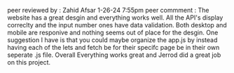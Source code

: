 peer reviewed by : Zahid Afsar 1-26-24 7:55pm
peer commment : The website has a great desgin and everything works well. All the API's display correclty and the input number ones have data validation. Both desktop and mobile are responive and nothing seems out of place for the desgin. One suggestion I have is that you could maybe organize the app.js by instead having each of the lets and fetch be for their specifc page be in their own seperate .js file. Overall Everything works great and Jerrod did a great job on this project.
